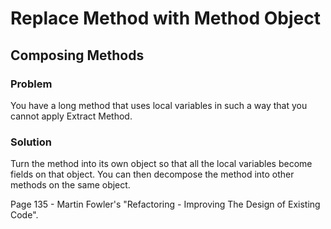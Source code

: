 # Replace Method with Method Object

## Composing Methods

### Problem
You have a long method that uses local variables in such a way that you cannot apply Extract Method.

### Solution
Turn the method into its own object so that all the local variables become fields on that object. You can then decompose the method into other methods on the same object.

Page 135 - Martin Fowler's "Refactoring - Improving The Design of Existing Code".